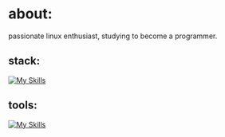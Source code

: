 # about:

passionate linux enthusiast, studying to become a programmer.

## stack:
[![My Skills](https://skillicons.dev/icons?i=linux,bash,c,lua,mysql,sqlite,java,spring,python,js,nodejs,expressjs,bootstrap)](https://skillicons.dev)

## tools:

[![My Skills](https://skillicons.dev/icons?i=neovim,idea,figma)](https://skillicons.dev)

